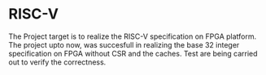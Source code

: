 # RISC-V

The Project target is to realize the RISC-V specification on FPGA platform. The project upto now, was succesfull in realizing the base 32 integer specification on FPGA without CSR and the caches. Test are being carried out to verify the correctness.